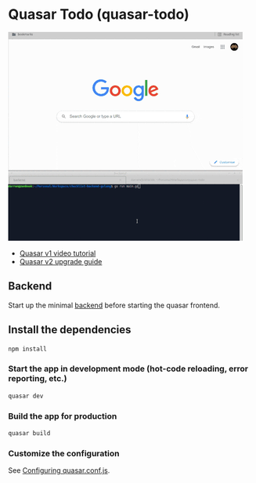 # Quasar Todo (quasar-todo)

![demo.gif](demo.gif)

* [Quasar v1 video tutorial](https://youtu.be/GV-D85D9KJQ)
* [Quasar v2 upgrade guide](https://next.quasar.dev/start/upgrade-guide)

## Backend

Start up the minimal [backend](https://github.com/TheInvader360/checklist-backend-golang) before starting the quasar frontend.

## Install the dependencies
```bash
npm install
```

### Start the app in development mode (hot-code reloading, error reporting, etc.)
```bash
quasar dev
```

### Build the app for production
```bash
quasar build
```

### Customize the configuration
See [Configuring quasar.conf.js](https://v1.quasar.dev/quasar-cli/quasar-conf-js).
